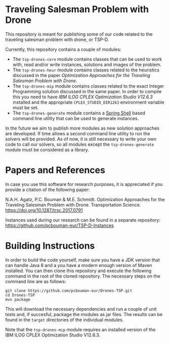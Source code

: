 # Traveling Salesman Problem with Drone

This repository is meant for publishing some of our code related to the traveling salesman problem with drone, or TSP-D.

Currently, this repository contains a couple of modules:
* The `tsp-drones-core` module contains classes that can be used to work with, read and/or write instances, solutions and images of the problem.
* The `tsp-drones-heur` module contains classes related to the heuristics discussed in the paper *Optimization Approaches for the Traveling Salesman Problem with Drone*.
* The `tsp-drones-mip` module contains classes related to the exact Integer Programming solution discussed in the same paper. In order to compile this you need to have *IBM ILOG CPLEX Optimization Studio V12.6.3* installed and the appropriate `CPLEX_STUDIO_DIR1263` environment variable must be set.
* The `tsp-drones-generate` module contains a [Spring Shell](https://projects.spring.io/spring-shell/) based command line utility that can be used to generate instances.

In the future we aim to publish more modules as new solution approaches are developed. If time allows a second command line utility to run the solvers will be provided. As of now, it is still necessary to write your own code to call our solvers, so all modules except the `tsp-drones-generate` module must be considered as a library. 

# Papers and References

In case you use this software for research purposes, it is appreciated if you provide a citation of the following paper:

N.A.H. Agatz, P.C. Bouman & M.E. Schmidt. Optimization Approaches for the Traveling Salesman Problem with Drone. Transportation Science. https://doi.org/10.1287/trsc.2017.0791

Instances used during our research can be found in a separate repository: https://github.com/pcbouman-eur/TSP-D-Instances

# Building Instructions

In order to build the code yourself, make sure you have a JDK version that can handle Java 8 and a you have a modern enough version of Maven installed. You can then clone this repository and execute the following command in the root of the cloned repository. The necessary steps on the command line are as follows:
```
git clone https://github.com/pcbouman-eur/Drones-TSP.git
cd Drones-TSP
mvn package
```
This will download the necessary dependencies and run a couple of unit tests and, if succesful, package the modules as jar files. The results can be found in the `target` directories of the individual modules.

Note that the `tsp-drones-mip` module requires an installed version of the IBM ILOG CPLEX Optimization Studio V12.6.3.